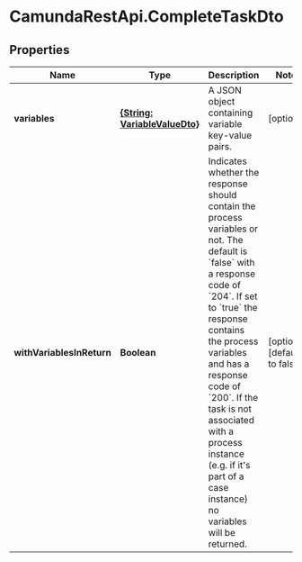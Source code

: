 # CamundaRestApi.CompleteTaskDto

## Properties
Name | Type | Description | Notes
------------ | ------------- | ------------- | -------------
**variables** | [**{String: VariableValueDto}**](VariableValueDto.md) | A JSON object containing variable key-value pairs. | [optional] 
**withVariablesInReturn** | **Boolean** | Indicates whether the response should contain the process variables or not. The default is &#x60;false&#x60; with a response code of &#x60;204&#x60;. If set to &#x60;true&#x60; the response contains the process variables and has a response code of &#x60;200&#x60;. If the task is not associated with a process instance (e.g. if it&#x27;s part of a case instance) no variables will be returned. | [optional] [default to false]
